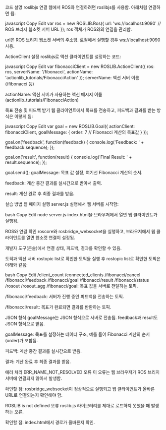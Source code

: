 코드 설명
roslibjs 연결
웹에서 ROS와 연결하려면 roslibjs를 사용함. 아래처럼 연결하면 됨:

javascript
Copy
Edit
var ros = new ROSLIB.Ros({
    url: 'ws://localhost:9090'  // ROS 브리지 웹소켓 서버 URL
});
ros 객체가 ROS와의 연결을 관리함.

url은 ROS 브리지 웹소켓 서버의 주소임. 로컬에서 실행할 경우 ws://localhost:9090 사용.

ActionClient 설정
roslibjs로 액션 클라이언트를 설정하는 코드:

javascript
Copy
Edit
var fibonacciClient = new ROSLIB.ActionClient({
    ros: ros,
    serverName: '/fibonacci',
    actionName: 'actionlib_tutorials/FibonacciAction'
});
serverName: 액션 서버 이름 (/fibonacci 등)

actionName: 액션 서버가 사용하는 액션 메시지 이름 (actionlib_tutorials/FibonacciAction)

목표 전송 및 피드백 받기
웹 클라이언트에서 목표를 전송하고, 피드백과 결과를 받는 방식은 이렇게 됨:

javascript
Copy
Edit
var goal = new ROSLIB.Goal({
    actionClient: fibonacciClient,
    goalMessage: {
        order: 7  // Fibonacci 계산의 목표값
    }
});

goal.on('feedback', function(feedback) {
    console.log('Feedback: ' + feedback.sequence);
});

goal.on('result', function(result) {
    console.log('Final Result: ' + result.sequence);
});

goal.send();
goalMessage: 목표 값 설정, 여기선 Fibonacci 계산의 순서.

feedback: 계산 중간 결과를 실시간으로 받아서 출력.

result: 계산 완료 후 최종 결과를 받음.

실습 방법
웹 페이지 실행
server.js 실행해서 웹 서버를 시작함:

bash
Copy
Edit
node server.js
index.html을 브라우저에서 열면 웹 클라이언트가 실행됨.

ROS와 연결 확인
roscore와 rosbridge_websocket을 실행하고, 브라우저에서 웹 클라이언트를 열면 웹소켓 연결이 설정됨.

개발자 도구(콘솔)에서 연결 상태, 피드백, 결과를 확인할 수 있음.

토픽과 액션 서버
rostopic list로 확인한 토픽들
실행 후 rostopic list로 확인한 토픽은 아래와 같음:

bash
Copy
Edit
/client_count
/connected_clients
/fibonacci/cancel
/fibonacci/feedback
/fibonacci/goal
/fibonacci/result
/fibonacci/status
/rosout
/rosout_agg
/fibonacci/goal: 목표 값을 서버로 전달하는 토픽.

/fibonacci/feedback: 서버가 진행 중인 피드백을 전송하는 토픽.

/fibonacci/result: 목표가 완료되면 결과를 반환하는 토픽.

JSON 형식
goalMessage는 JSON 형식으로 서버로 전송됨. feedback과 result도 JSON 형식으로 받음.

goalMessage: 목표를 설정하는 데이터 구조, 예를 들어 Fibonacci 계산의 순서(order)가 포함됨.

피드백: 계산 중간 결과를 실시간으로 받음.

결과: 계산 완료 후 최종 결과를 받음.

에러 처리
ERR_NAME_NOT_RESOLVED 오류
이 오류는 웹 브라우저가 ROS 브리지 서버에 연결되지 않아서 발생함.

확인할 점: rosbridge_websocket이 정상적으로 실행되고 웹 클라이언트가 올바른 URL로 연결되는지 확인해야 함.

ROSLIB is not defined 오류
roslib.js 라이브러리를 제대로 로드하지 못했을 때 발생하는 오류.

확인할 점: index.html에서 <script src="roslib.js"></script> 경로가 올바른지 확인.

